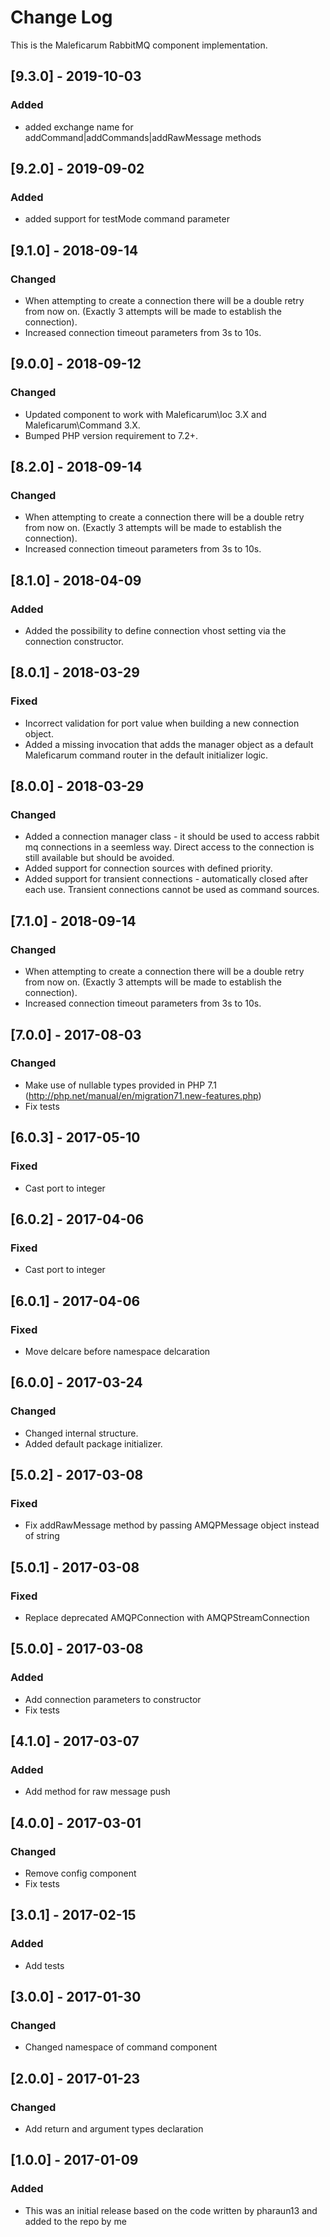 # Change Log
This is the Maleficarum RabbitMQ component implementation. 

## [9.3.0] - 2019-10-03
### Added
- added exchange name for addCommand|addCommands|addRawMessage methods

## [9.2.0] - 2019-09-02
### Added
- added support for testMode command parameter

## [9.1.0] - 2018-09-14
### Changed
- When attempting to create a connection there will be a double retry from now on. (Exactly 3 attempts will be made to establish the connection).
- Increased connection timeout parameters from 3s to 10s.

## [9.0.0] - 2018-09-12
### Changed
- Updated component to work with Maleficarum\Ioc 3.X and Maleficarum\Command 3.X.
- Bumped PHP version requirement to 7.2+.

## [8.2.0] - 2018-09-14
### Changed
- When attempting to create a connection there will be a double retry from now on. (Exactly 3 attempts will be made to establish the connection).
- Increased connection timeout parameters from 3s to 10s.

## [8.1.0] - 2018-04-09
### Added
- Added the possibility to define connection vhost setting via the connection constructor.

## [8.0.1] - 2018-03-29
### Fixed
- Incorrect validation for port value when building a new connection object.
- Added a missing invocation that adds the manager object as a default Maleficarum command router in the default initializer logic. 

## [8.0.0] - 2018-03-29
### Changed
- Added a connection manager class - it should be used to access rabbit mq connections in a seemless way. Direct access to the connection is still available but should be avoided.
- Added support for connection sources with defined priority.
- Added support for transient connections - automatically closed after each use. Transient connections cannot be used as command sources.

## [7.1.0] - 2018-09-14
### Changed
- When attempting to create a connection there will be a double retry from now on. (Exactly 3 attempts will be made to establish the connection).
- Increased connection timeout parameters from 3s to 10s.

## [7.0.0] - 2017-08-03
### Changed
- Make use of nullable types provided in PHP 7.1 (http://php.net/manual/en/migration71.new-features.php)
- Fix tests

## [6.0.3] - 2017-05-10
### Fixed
- Cast port to integer

## [6.0.2] - 2017-04-06
### Fixed
- Cast port to integer

## [6.0.1] - 2017-04-06
### Fixed
- Move delcare before namespace delcaration

## [6.0.0] - 2017-03-24
### Changed
- Changed internal structure.
- Added default package initializer.

## [5.0.2] - 2017-03-08
### Fixed
- Fix addRawMessage method by passing AMQPMessage object instead of string

## [5.0.1] - 2017-03-08
### Fixed
- Replace deprecated AMQPConnection with AMQPStreamConnection

## [5.0.0] - 2017-03-08
### Added
- Add connection parameters to constructor
- Fix tests

## [4.1.0] - 2017-03-07
### Added
- Add method for raw message push

## [4.0.0] - 2017-03-01
### Changed
- Remove config component
- Fix tests

## [3.0.1] - 2017-02-15
### Added
- Add tests

## [3.0.0] - 2017-01-30
### Changed
- Changed namespace of command component

## [2.0.0] - 2017-01-23
### Changed
- Add return and argument types declaration

## [1.0.0] - 2017-01-09
### Added
- This was an initial release based on the code written by pharaun13 and added to the repo by me
